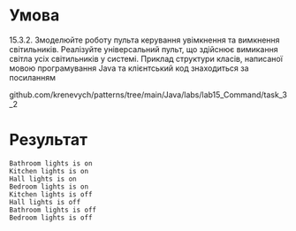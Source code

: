 # Умова

15.3.2. Змоделюйте роботу
пульта керування увімкнення та вимкнення світильників. Реалізуйте універсальний
пульт, що здійснює вимикання світла усіх світильників у системі. Приклад структури класів, написаної
мовою програмування Java та клієнтський код знаходиться за посиланням


github.com/krenevych/patterns/tree/main/Java/labs/lab15_Command/task_3_2

# Результат
```
Bathroom lights is on
Kitchen lights is on
Hall lights is on
Bedroom lights is on
Kitchen lights is off
Hall lights is off
Bathroom lights is off
Bedroom lights is off
```

